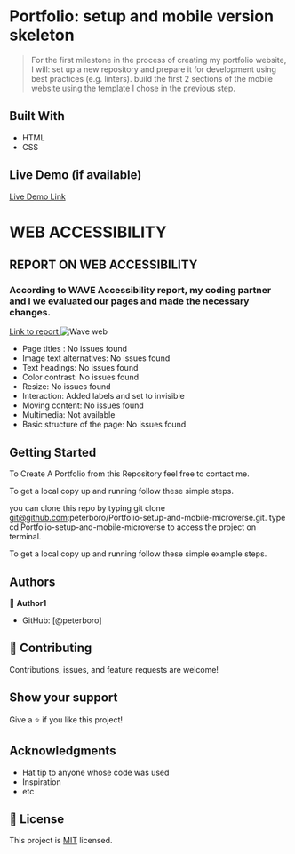 
# Portfolio: setup and mobile version skeleton

>For the first milestone in the process of creating my portfolio website, I will:
set up a new repository and prepare it for development using best practices (e.g. linters).
build the first 2 sections of the mobile website using the template I chose in the previous step.


## Built With
- HTML
- CSS

## Live Demo (if available)

[Live Demo Link](https://peterboro.github.io/Portfolio-setup-mobile-microverse)

# WEB ACCESSIBILITY
## REPORT ON WEB ACCESSIBILITY
### According to WAVE Accessibility report, my coding partner and I we evaluated our pages and made the necessary changes. 
<a href="https://wave.webaim.org/report#/https://peterboro.github.io/Portfolio-setup-mobile-microverse"> Link to report </a>
![Wave web](https://user-images.githubusercontent.com/27219880/178518951-85232faa-646a-4e1d-9251-81e0d42ba5f9.png)
- Page titles : No issues found
- Image text alternatives: No issues found
- Text headings: No issues found
- Color contrast: No issues found
- Resize: No issues found
- Interaction: Added labels and set to invisible
- Moving content: No issues found
- Multimedia: Not available
- Basic structure of the page: No issues found

## Getting Started

To Create A Portfolio from this Repository feel free to contact me.

To get a local copy up and running follow these simple steps.

you can clone this repo by typing git clone git@github.com:peterboro/Portfolio-setup-and-mobile-microverse.git.
type cd Portfolio-setup-and-mobile-microverse to access the project on terminal.


To get a local copy up and running follow these simple example steps.

## Authors

👤 **Author1**

- GitHub: [@peterboro]


## 🤝 Contributing

Contributions, issues, and feature requests are welcome!


## Show your support

Give a ⭐️ if you like this project!

## Acknowledgments

- Hat tip to anyone whose code was used
- Inspiration
- etc

## 📝 License

This project is [MIT](/LICENSE) licensed.
